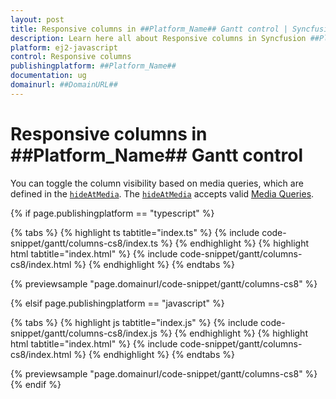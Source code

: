 ```yaml
---
layout: post
title: Responsive columns in ##Platform_Name## Gantt control | Syncfusion
description: Learn here all about Responsive columns in Syncfusion ##Platform_Name## Gantt control of Syncfusion Essential JS 2 and more.
platform: ej2-javascript
control: Responsive columns 
publishingplatform: ##Platform_Name##
documentation: ug
domainurl: ##DomainURL##
---
```


# Responsive columns in ##Platform_Name## Gantt control

You can toggle the column visibility based on media queries, which are defined in the [`hideAtMedia`](../../api/gantt/column/#hideatmedia). The [`hideAtMedia`](../../api/gantt/column/#hideatmedia) accepts valid [Media Queries]( http://cssmediaqueries.com/what-are-css-media-queries.html ).

{% if page.publishingplatform == "typescript" %}

 {% tabs %}
{% highlight ts tabtitle="index.ts" %}
{% include code-snippet/gantt/columns-cs8/index.ts %}
{% endhighlight %}
{% highlight html tabtitle="index.html" %}
{% include code-snippet/gantt/columns-cs8/index.html %}
{% endhighlight %}
{% endtabs %}
        
{% previewsample "page.domainurl/code-snippet/gantt/columns-cs8" %}

{% elsif page.publishingplatform == "javascript" %}

{% tabs %}
{% highlight js tabtitle="index.js" %}
{% include code-snippet/gantt/columns-cs8/index.js %}
{% endhighlight %}
{% highlight html tabtitle="index.html" %}
{% include code-snippet/gantt/columns-cs8/index.html %}
{% endhighlight %}
{% endtabs %}

{% previewsample "page.domainurl/code-snippet/gantt/columns-cs8" %}
{% endif %}